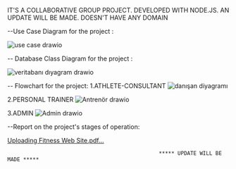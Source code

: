 IT'S A COLLABORATIVE GROUP PROJECT. DEVELOPED WITH NODE.JS. AN UPDATE WILL BE MADE. DOESN'T HAVE ANY DOMAIN
                                                    

--Use Case Diagram for the project :

![use case drawio](https://github.com/YusufAtti/FitnessWebSite/assets/158186024/f7cada21-1c39-404c-b6bc-566a40dc301f)



-- Database Class Diagram for the project :

![veritabanı dıyagram drawio](https://github.com/YusufAtti/FitnessWebSite/assets/158186024/93914362-9f6c-4d2b-97fa-023c3e48fdca)



-- Flowchart for the project:
1.ATHLETE-CONSULTANT
![danışan diyagramı](https://github.com/YusufAtti/FitnessWebSite/assets/158186024/c1339c0d-9f43-46f2-acee-f11d0e09d610)

2.PERSONAL TRAINER
![Antrenör drawio](https://github.com/YusufAtti/FitnessWebSite/assets/158186024/1ff6825d-4b65-4dfb-a425-baf7253c4ae9)

3.ADMIN
![Admin drawio](https://github.com/YusufAtti/FitnessWebSite/assets/158186024/93ab3534-9d6b-4fbe-828d-b4e56b229c01)




--Report on the project's stages of operation:

[Uploading Fitness Web Site.pdf…]()


















                                                    
                                                    ***** UPDATE WILL BE MADE *****
